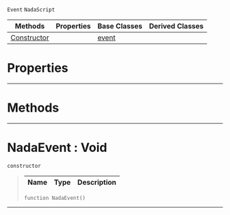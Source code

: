  `Event` `NadaScript`



|Methods|Properties|Base Classes|Derived Classes|
|---|---|---|---|
|[ Constructor](nadaevent.md#nadaevent-void)| |[event](event.md)| |


 #  Properties


---  
 #  Methods


---  
 #  NadaEvent : Void

 `constructor`

> 
> |Name|Type|Description|
> |---|---|---|
> ``` lang=cpp, name=Nada
> function NadaEvent()
> ``` 


---  
 

 